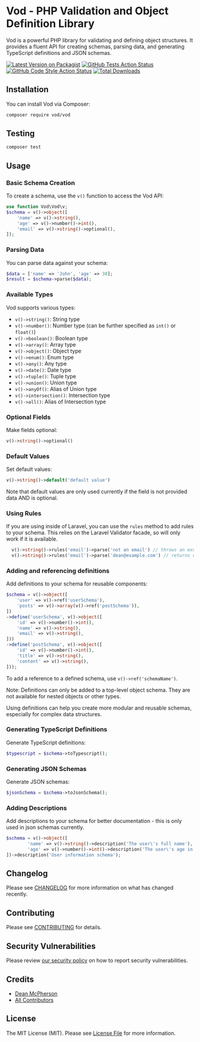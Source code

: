 # Vod - PHP Validation and Object Definition Library

Vod is a powerful PHP library for validating and defining object structures. It provides a fluent API for creating schemas, parsing data, and generating TypeScript definitions and JSON schemas.

[![Latest Version on Packagist](https://img.shields.io/packagist/v/vod/vod.svg?style=flat-square)](https://packagist.org/packages/vod/vod)
[![GitHub Tests Action Status](https://img.shields.io/github/actions/workflow/status/vod/vod/run-tests.yml?branch=main&label=tests&style=flat-square)](https://github.com/vod/vod/actions?query=workflow%3Arun-tests+branch%3Amain)
[![GitHub Code Style Action Status](https://img.shields.io/github/actions/workflow/status/vod/vod/fix-php-code-style-issues.yml?branch=main&label=code%20style&style=flat-square)](https://github.com/vod/vod/actions?query=workflow%3A"Fix+PHP+code+style+issues"+branch%3Amain)
[![Total Downloads](https://img.shields.io/packagist/dt/vod/vod.svg?style=flat-square)](https://packagist.org/packages/vod/vod)


## Installation

You can install Vod via Composer:

```bash
composer require vod/vod
```
## Testing

```bash
composer test
```
## Usage

### Basic Schema Creation

To create a schema, use the `v()` function to access the Vod API:

```php
use function Vod\Vod\v;
$schema = v()->object([
    'name' => v()->string(),
    'age' => v()->number()->int(),
    'email' => v()->string()->optional(),
]);
```

### Parsing Data

You can parse data against your schema:

```php
$data = ['name' => 'John', 'age' => 30];
$result = $schema->parse($data);
```


### Available Types

Vod supports various types:

- `v()->string()`: String type
- `v()->number()`: Number type (can be further specified as `int()` or `float()`)
- `v()->boolean()`: Boolean type
- `v()->array()`: Array type
- `v()->object()`: Object type
- `v()->enum()`: Enum type
- `v()->any()`: Any type
- `v()->date()`: Date type
- `v()->tuple()`: Tuple type
- `v()->union()`: Union type
- `v()->anyOf()`: Alias of Union type
- `v()->intersection()`: Intersection type
- `v()->all()`: Alias of Intersection type


### Optional Fields

Make fields optional:

```php
v()->string()->optional()
```
### Default Values

Set default values:

```php
v()->string()->default('default value')
```
Note that default values are only used currently if the field is not provided data AND is optional.


### Using Rules

If you are using inside of Laravel, you can use the `rules` method to add rules to your schema. This relies on the Laravel Validator facade, so will only work if it is available.

```php
  v()->string()->rules('email')->parse('not an email') // throws an exception
  v()->string()->rules('email')->parse('dean@example.com') // returns dean@example.com
```

### Adding and referencing definitions

Add definitions to your schema for reusable components:

```php
$schema = v()->object([
    'user' => v()->ref('userSchema'),
    'posts' => v()->array(v()->ref('postSchema')),
])
->define('userSchema', v()->object([
    'id' => v()->number()->int(),
    'name' => v()->string(),
    'email' => v()->string(),
]))
->define('postSchema', v()->object([
    'id' => v()->number()->int(),
    'title' => v()->string(),
    'content' => v()->string(),
]));
```
To add a reference to a defined schema, use `v()->ref('schemaName')`.

Note: Definitions can only be added to a top-level object schema. They are not available for nested objects or other types.

Using definitions can help you create more modular and reusable schemas, especially for complex data structures.

### Generating TypeScript Definitions

Generate TypeScript definitions:

```php
$typescript = $schema->toTypescript();
```

### Generating JSON Schemas

Generate JSON schemas:

```php
$jsonSchema = $schema->toJsonSchema();
```

### Adding Descriptions

Add descriptions to your schema for better documentation - this is only used in json schemas currently.

```php
$schema = v()->object([
        'name' => v()->string()->description('The user\'s full name'),
        'age' => v()->number()->int()->description('The user\'s age in years'),
])->description('User information schema');
```


## Changelog

Please see [CHANGELOG](CHANGELOG.md) for more information on what has changed recently.

## Contributing

Please see [CONTRIBUTING](CONTRIBUTING.md) for details.

## Security Vulnerabilities

Please review [our security policy](../../security/policy) on how to report security vulnerabilities.

## Credits

- [Dean McPherson](https://github.com/paperform-co)
- [All Contributors](../../contributors)

## License

The MIT License (MIT). Please see [License File](LICENSE.md) for more information.
